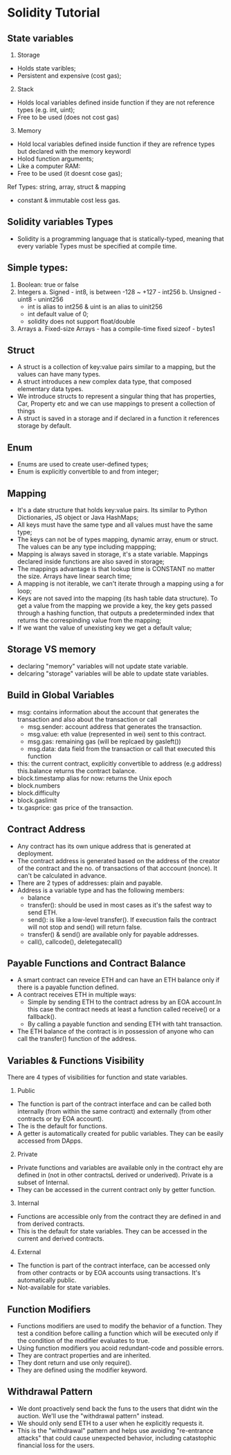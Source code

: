 # Solidity Tutorial

## State variables

1. Storage

- Holds state varibles;
- Persistent and expensive (cost gas);

2. Stack

- Holds local variables defined inside function if they are not reference types (e.g. int, uint);
- Free to be used (does not cost gas)

3. Memory

- Hold local variables defined inside function if they are refrence types
  but declared with the memory keywordl
- Holod function arguments;
- Like a computer RAM:
- Free to be used (it doesnt cose gas);

Ref Types: string, array, struct & mapping

- constant & immutable cost less gas.

## Solidity variables Types

- Solidity is a programming language that is statically-typed, meaning that every variable Types
  must be specified at compile time.

## Simple types:

1. Boolean: true or false
2. Integers
   a. Signed - int8, is between -128 ~ +127 - int256
   b. Unsigned - uint8 - unint256
   - int is alias to int256 & uint is an alias to uinit256
   - int default value of 0;
   - solidity does not support float/double
3. Arrays
   a. Fixed-size Arrays - has a compile-time fixed sizeof - bytes1

## Struct

- A struct is a collection of key:value pairs similar to a mapping, but the values can have many types.
- A struct introduces a new complex data type, that composed elementary data types.
- We introduce structs to represent a singular thing that has properties, Car, Property etc and we can use
  mappings to present a collection of things
- A struct is saved in a storage and if declared in a function it references storage by default.

## Enum

- Enums are used to create user-defined types;
- Enum is explicitly convertible to and from integer;

## Mapping

- It's a date structure that holds key:value pairs. Its similar to Python Dictionaries, JS object or Java HashMaps;
- All keys must have the same type and all values must have the same type;
- The keys can not be of types mapping, dynamic array, enum or struct. The values
  can be any type including mappping;
- Mapping is always saved in storage, it's a state variable. Mappings declared inside functions are also saved in storage;
- The mappings advantage is that lookup time is CONSTANT no matter the size. Arrays have linear search time;
- A mapping is not iterable, we can't iterate through a mapping using a for loop;
- Keys are not saved into the mapping (its hash table data structure). To get a value from the mapping
  we provide a key, the key gets passed through a hashing function, that outputs a predeterminded index
  that returns the correspinding value from the mapping;
- If we want the value of unexisting key we get a default value;

## Storage VS memory

- declaring "memory" variables will not update state variable.
- delcaring "storage" variables will be able to update state variables.

## Build in Global Variables

- msg: contains information about the account that generates the transaction and
  also about the transaction or call
  - msg.sender: account address that generates the transaction.
  - msg.value: eth value (represented in wei) sent to this contract.
  - msg.gas: remaining gas (will be replcaed by gasleft())
  - msg.data: data field from the transaction or call that executed this function
- this: the current contract, explicitly convertible to address (e.g address)
  this.balance returns the contract balance.
- block.timestamp alias for now: returns the Unix epoch
- block.numbers
- block.difficulty
- block.gaslimit
- tx.gasprice: gas price of the transaction.

## Contract Address

- Any contract has its own unique address that is generated at deployment.
- The contract address is generated based on the address of the creator of the contract and the no. of transactions of that acccount (nonce). It can't be calculated in advance.
- There are 2 types of addresses: plain and payable.
- Address is a variable type and has the following members:
  - balance
  - transfer(): should be used in most cases as it's the safest way to send ETH.
  - send(): is like a low-level transfer(). If execustion fails the contract will not stop and send() will return false.
  - transfer() & send() are available only for payable addresses.
  - call(), callcode(), deletegatecall()

## Payable Functions and Contract Balance

- A smart contract can reveice ETH and can have an ETH balance only if there is a payable function defined.
- A contract receives ETH in multiple ways:
  - Simple by sending ETH to the contract adress by an EOA account.In this case the contract needs at least a function called receive() or a fallback().
  - By calling a payable function and sending ETH with taht transaction.
- The ETH balance of the contract is in possession of anyone who can call the transfer() function of the address.

## Variables & Functions Visibility

There are 4 types of visibilities for function and state variables.

1. Public

- The function is part of the contract interface and can be called both internally (from within the same contract) and externally (from other contracts or by EOA account).
- The is the default for functions.
- A getter is automatically created for public variables. They can be easily accessed from DApps.

2. Private

- Private functions and variables are available only in the contract ehy are defined in (not in other contractsL derived or underived). Private is a subset of Internal.
- They can be accessed in the current contract only by getter function.

3. Internal

- Functions are accessible only from the contract they are defined in and from derived contracts.
- This is the default for state variables. They can be accessed in the current and derived contracts.

4. External

- The function is part of the contract interface, can be accessed only from other contracts or by EOA accounts using transactions. It's automatically public.
- Not-available for state variables.

## Function Modifiers

- Functions modifiers are used to modify the behavior of a function. They test a condition before calling a function which will be executed only if the condition of the modifier evaluates to true.
- Using function modifiers you acoid redundant-code and possible errors.
- They are contract properties and are inherited.
- They dont return and use only require().
- They are defined using the modifier keyword.

## Withdrawal Pattern

- We dont proactively send back the funs to the users that didnt win the auction. We'll use the "withdrawal pattern" instead.
- We should only send ETH to a user when he explicitly requests it.
- This is the "withdrawal" pattern and helps use avoiding "re-entrance attacks" that could cause unexpected behavior, including catastophic financial loss for the users.
